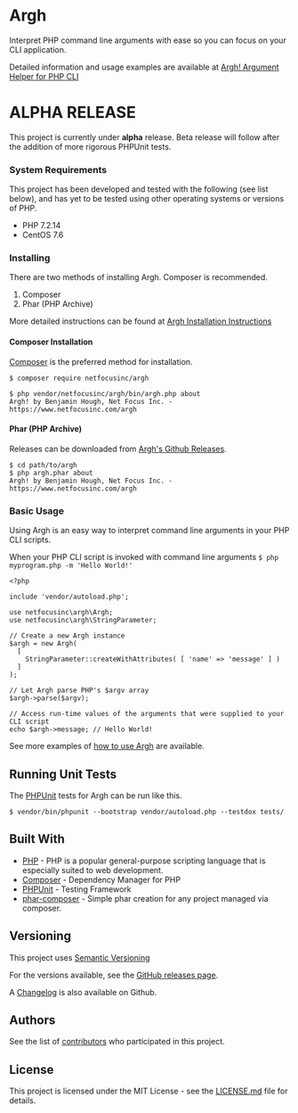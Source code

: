 # Argh

Interpret PHP command line arguments with ease so you can focus on your CLI application.

Detailed information and usage examples are available at [Argh! Argument Helper for PHP CLI](https://www.netfocusinc.com/argh)

# ALPHA RELEASE

This project is currently under **alpha** release. Beta release will follow after the addition of more rigorous PHPUnit tests.

### System Requirements

This project has been developed and tested with the following (see list below), and has yet to be tested using other operating systems or versions of PHP.

- PHP 7.2.14
- CentOS 7.6

### Installing

There are two methods of installing Argh. Composer is recommended.

1. Composer
2. Phar (PHP Archive)

More detailed instructions can be found at [Argh Installation Instructions](https://github.com/netfocusinc/argh/wiki/Installation)

#### Composer Installation

[Composer](https://getcomposer.org) is the preferred method for installation.

```
$ composer require netfocusinc/argh

$ php vendor/netfocusinc/argh/bin/argh.php about
Argh! by Benjamin Hough, Net Focus Inc. - https://www.netfocusinc.com/argh
```

#### Phar (PHP Archive)

Releases can be downloaded from [Argh's Github Releases](https://github.com/netfocusinc/argh/releases).

```
$ cd path/to/argh
$ php argh.phar about
Argh! by Benjamin Hough, Net Focus Inc. - https://www.netfocusinc.com/argh
```

### Basic Usage

Using Argh is an easy way to interpret command line arguments in your PHP CLI scripts.

When your PHP CLI script is invoked with command line arguments
`$ php myprogram.php -m 'Hello World!'`

```
<?php

include 'vendor/autoload.php';

use netfocusinc\argh\Argh;
use netfocusinc\argh\StringParameter;

// Create a new Argh instance
$argh = new Argh(
  [
    StringParameter::createWithAttributes( [ 'name' => 'message' ] )		
  ]
);

// Let Argh parse PHP's $argv array
$argh->parse($argv);

// Access run-time values of the arguments that were supplied to your CLI script
echo $argh->message; // Hello World!

```

See more examples of [how to use Argh](https://github.com/netfocusinc/argh/wiki/Examples) are available.

## Running Unit Tests

The [PHPUnit](https://phpunit.de/index.html) tests for Argh can be run like this.

```
$ vendor/bin/phpunit --bootstrap vendor/autoload.php --testdox tests/
```

## Built With

* [PHP](http://php.net/) - PHP is a popular general-purpose scripting language that is especially suited to web development.
* [Composer](https://getcomposer.org/) - Dependency Manager for PHP
* [PHPUnit](https://phpunit.de/) - Testing Framework
* [phar-composer](https://github.com/clue/phar-composer) - Simple phar creation for any project managed via composer.

## Versioning

This project uses [Semantic Versioning](https://semver.org/spec/v2.0.0.html)

For the versions available, see the [GitHub releases page](https://github.com/netfocusinc/argh/releases).

A [Changelog](https://github.com/netfocusinc/argh/blob/master/CHANGELOG.md) is also available on Github.

## Authors

See the list of [contributors](https://github.com/benjaminhough/Argh/contributors) who participated in this project.

## License

This project is licensed under the MIT License - see the [LICENSE.md](LICENSE.md) file for details.
